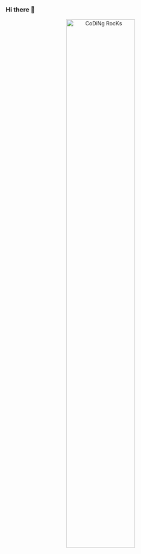 ### Hi there 👋

<div id="header" align="center">
  <img src="./mee.gif" href="https://github.com/AntonKarpukhin" alt="CoDiNg RocKs"  width="60%"/><br> 
</div>



